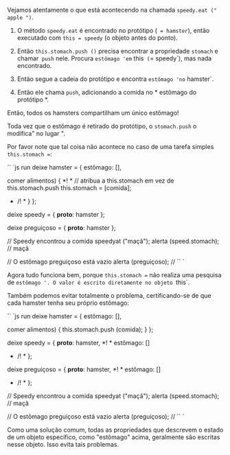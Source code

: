 Vejamos atentamente o que está acontecendo na chamada `speedy.eat (" apple ")`.

1. O método `speedy.eat` é encontrado no protótipo (` = hamster`), então executado com `this = speedy` (o objeto antes do ponto).

2. Então `this.stomach.push ()` precisa encontrar a propriedade `stomach` e chamar` push` nele. Procura `estômago 'em` this` (`= speedy`), mas nada encontrado.

3. Então segue a cadeia do protótipo e encontra `estômago 'no` hamster`.

4. Então ele chama `push`, adicionando a comida no * estômago do protótipo *.

Então, todos os hamsters compartilham um único estômago!

Toda vez que o estômago é retirado do protótipo, o `stomach.push` o modifica" no lugar ".

Por favor note que tal coisa não acontece no caso de uma tarefa simples `this.stomach =`:

`` `js run
deixe hamster = {
estômago: [],

comer alimentos) {
*! *
// atribua a this.stomach em vez de this.stomach.push
this.stomach = [comida];
* /! *
}
};

deixe speedy = {
__proto__: hamster
};

deixe preguiçoso = {
__proto__: hamster
};

// Speedy encontrou a comida
speedyat ("maçã");
alerta (speed.stomach); // maçã

// O estômago preguiçoso está vazio
alerta (preguiçoso); // <nada>
`` `

Agora tudo funciona bem, porque `this.stomach =` não realiza uma pesquisa de `estômago '. O valor é escrito diretamente no objeto `this`.

Também podemos evitar totalmente o problema, certificando-se de que cada hamster tenha seu próprio estômago:

`` `js run
deixe hamster = {
estômago: [],

comer alimentos) {
this.stomach.push (comida);
}
};

deixe speedy = {
__proto__: hamster,
*! *
estômago: []
* /! *
};

deixe preguiçoso = {
__proto__: hamster,
*! *
estômago: []
* /! *
};

// Speedy encontrou a comida
speedyat ("maçã");
alerta (speed.stomach); // maçã

// O estômago preguiçoso está vazio
alerta (preguiçoso); // <nada>
`` `

Como uma solução comum, todas as propriedades que descrevem o estado de um objeto específico, como "estômago" acima, geralmente são escritas nesse objeto. Isso evita tais problemas.
